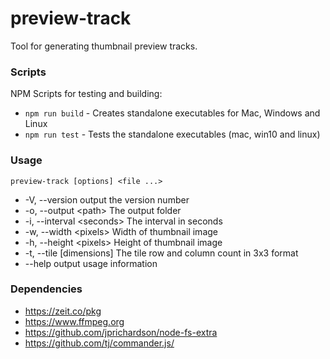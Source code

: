 # preview-track
Tool for generating thumbnail preview tracks.

### Scripts
NPM Scripts for testing and building:
- `npm run build` - Creates standalone executables for Mac, Windows and Linux
- `npm run test` - Tests the standalone executables (mac, win10 and linux)

### Usage
`preview-track [options] <file ...>`
- -V, --version             output the version number
- -o, --output \<path>      The output folder
- -i, --interval \<seconds> The interval in seconds
- -w, --width \<pixels>     Width of thumbnail image
- -h, --height \<pixels>    Height of thumbnail image
- -t, --tile [dimensions]   The tile row and column count in 3x3 format
- --help                    output usage information

### Dependencies
- https://zeit.co/pkg
- https://www.ffmpeg.org
- https://github.com/jprichardson/node-fs-extra
- https://github.com/tj/commander.js/
